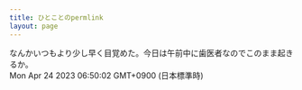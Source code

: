 ```yaml
---
title: ひとことのpermlink
layout: page
---
```

<div class="box" dt="1682286602522">
  なんかいつもより少し早く目覚めた。今日は午前中に歯医者なのでこのまま起きるか。
  <div class="content is-small">Mon Apr 24 2023 06:50:02 GMT+0900 (日本標準時)</div>
</div>